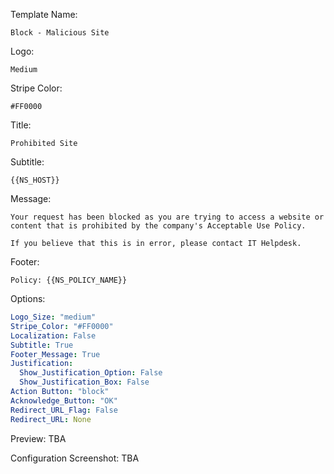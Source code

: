 Template Name:
```
Block - Malicious Site
```

Logo:
```
Medium
```

Stripe Color:
```
#FF0000
```

Title:
```
Prohibited Site
```

Subtitle:
```
{{NS_HOST}}
```

Message:
```
Your request has been blocked as you are trying to access a website or content that is prohibited by the company's Acceptable Use Policy.

If you believe that this is in error, please contact IT Helpdesk.
```

Footer:
```
Policy: {{NS_POLICY_NAME}}
```

Options:
```yaml
Logo_Size: "medium"
Stripe_Color: "#FF0000"
Localization: False
Subtitle: True
Footer_Message: True
Justification:
  Show_Justification_Option: False
  Show_Justification_Box: False
Action Button: "block"
Acknowledge_Button: "OK"
Redirect_URL_Flag: False
Redirect_URL: None
```

Preview:
TBA

Configuration Screenshot:
TBA
